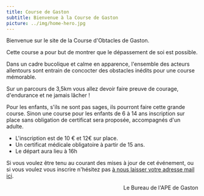 ```yaml
---
title: Course de Gaston
subtitle: Bienvenue à la Course de Gaston
picture: ../img/home-hero.jpg
---
```


Bienvenue sur le site de la Course d'Obtacles de Gaston.

Cette course a pour but de montrer que le dépassement de soi est possible.

Dans un cadre bucolique et calme en apparence, l'ensemble des acteurs allentours sont entrain de concocter des obstacles inédits pour une course mémorable.

Sur un parcours de 3,5km vous allez devoir faire preuve de courage, d'endurance et ne jamais lâcher ! 

Pour les enfants, s'ils ne sont pas sages, ils pourront faire cette grande course. Sinon une course pour les enfants de 6 à 14 ans inscription sur place sans obligation de certificat sera proposée, accompagnés d'un adulte.

* L'inscription est de 10 € et 12€ sur place. 
* Un certificat médicale obligatoire à partir de 15 ans. 
* Le départ aura lieu à 16h


Si vous voulez être tenu au courant des mises à jour de cet événement, ou si vous voulez vous inscrire n'hésitez pas [à nous laisser votre adresse mail ici](/redirect.html?destination=contact).

<div style="text-align: right"> Le Bureau de l'APE de Gaston </div>

